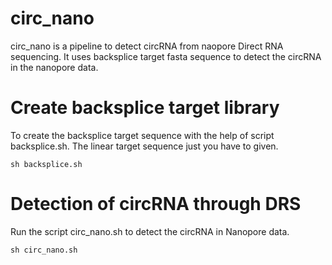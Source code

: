 # circ_nano
circ_nano is a pipeline to detect circRNA from naopore Direct RNA sequencing. It uses backsplice target fasta sequence to detect the circRNA in the nanopore data.

# Create backsplice target library
To create the backsplice target sequence with the help of script backsplice.sh. The linear target sequence just you have to given.

`sh backsplice.sh`

# Detection of circRNA through DRS
Run the script circ_nano.sh to detect the circRNA in Nanopore data.

`sh circ_nano.sh`
